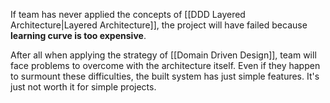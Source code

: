 If team has never applied the concepts of [[DDD Layered Architecture|Layered Architecture]], the project will have failed because **learning curve is too expensive**.

After all when applying the strategy of [[Domain Driven Design]], team will face problems to overcome with the architecture itself. Even if they happen to surmount these difficulties, the built system has just simple features. It's just not worth it for simple projects.